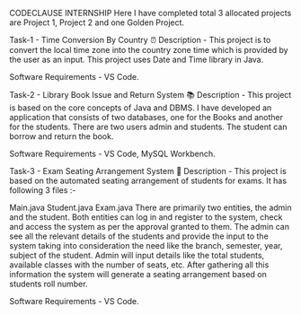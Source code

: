 CODECLAUSE INTERNSHIP
Here I have completed total 3 allocated projects are Project 1, Project 2 and one Golden Project.

Task-1 - Time Conversion By Country ⏰
Description -
This project is to convert the local time zone into the country zone time which is provided by the user as an input. This project uses Date and Time library in Java.

Software Requirements -
VS Code.

Task-2 - Library Book Issue and Return System 📚
Description -
This project is based on the core concepts of Java and DBMS. I have developed an application that consists of two databases, one for the Books and another for the students. There are two users admin and students. The student can borrow and return the book.

Software Requirements -
VS Code, MySQL Workbench.

Task-3 - Exam Seating Arrangement System 💺
Description -
This project is based on the automated seating arrangement of students for exams. It has following 3 files :-

Main.java
Student.java
Exam.java
There are primarily two entities, the admin and the student. Both entities can log in and register to the system, check and access the system as per the approval granted to them. The admin can see all the relevant details of the students and provide the input to the system taking into consideration the need like the branch, semester, year, subject of the student. Admin will input details like the total students, available classes with the number of seats, etc. After gathering all this information the system will generate a seating arrangement based on students roll number.

Software Requirements -
VS Code.
